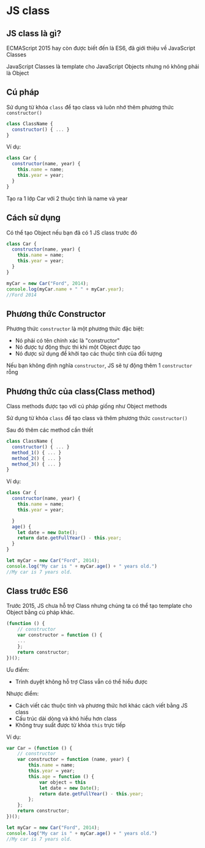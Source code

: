 # JS class

## JS class là gì?

ECMAScript 2015 hay còn được biết đến là ES6, đã giới thiệu về JavaScript Classes

JavaScript Classes là template cho JavaScript Objects nhưng nó không phải là Object

## Cú pháp

 Sử dụng từ khóa `class` để tạo class và luôn nhớ thêm phương thức `constructor()`

```javascript
class ClassName {
  constructor() { ... }
}
```

Ví dụ: 

```javascript
class Car {
  constructor(name, year) {
    this.name = name;
    this.year = year;
  }
}
```

Tạo ra 1 lớp Car với 2 thuộc tính là name và year

## Cách sử dụng

Có thể tạo Object nếu bạn đã có 1 JS class trước đó

```javascript
class Car {
  constructor(name, year) {
    this.name = name;
    this.year = year;
  }
}

myCar = new Car("Ford", 2014);
console.log(myCar.name + " " + myCar.year);
//Ford 2014
```

## Phương thức Constructor

Phương thức `constructor` là một phương thức đặc biệt:

* Nó phải có tên chính xác là "constructor"
* Nó được tự động thực thi khi một Object được tạo
* Nó được sử dụng để khởi tạo các thuộc tính của đối tượng

Nếu bạn không định nghĩa `constructor`, JS sẽ tự động thêm 1 `constructor` rỗng 

## Phương thức của class\(Class method\)

Class methods được tạo với cú pháp giống như Object methods

Sử dụng từ khóa `class` để tạo class và thêm phương thức `constructor()` 

Sau đó thêm các method cần thiết

```javascript
class ClassName {
  constructor() { ... }
  method_1() { ... }
  method_2() { ... }
  method_3() { ... }
}
```

Ví dụ:

```javascript
class Car {
  constructor(name, year) {
    this.name = name;
    this.year = year;

  }
  age() {
    let date = new Date();
    return date.getFullYear() - this.year;
  }
}

let myCar = new Car("Ford", 2014);
console.log("My car is " + myCar.age() + " years old.")
//My car is 7 years old.
```

## Class trước ES6

Trước 2015, JS chưa hỗ trợ Class nhưng chúng ta có thể tạo template cho Object bằng cú pháp khác.

```javascript
(function () {
    // constructor
    var constructor = function () {
    ...
    };
    return constructor;
})();
```

 Ưu điểm:

* Trình duyệt không hỗ trợ Class vẫn có thể hiểu được

Nhược điểm:

* Cách viết các thuộc tính và phương thức hơi khác cách viết bằng JS class
* Cấu trúc dài dòng và khó hiểu hơn class
* Không truy suất được từ khóa `this` trực tiếp

Ví dụ:

```javascript
var Car = (function () {
    // constructor
    var constructor = function (name, year) {
        this.name = name;
        this.year = year;
        this.age = function () {
            var object = this
            let date = new Date();
            return date.getFullYear() - this.year;
        };
    };
    return constructor;
})();

let myCar = new Car("Ford", 2014);
console.log("My car is " + myCar.age() + " years old.")
//My car is 7 years old.
```

